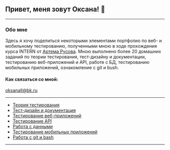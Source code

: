 ## Привет, меня зовут Оксана! 👋

___

### Обо мне 

   Здесь я хочу поделиться некоторыми элементами портфолио по веб- и мобильному тестированию, 
полученными мною в ходе прохождения курса INTERN от [Артема Русова](https://rusau.net). Мною выполнено более 20 домашних заданий
по теории тестирования, тест-дизайну и документации, тестированию веб-приложений и API, работе с БД, тестированию мобильных приложений, ознакомление с git и bush. 

#### Как связаться со мной: 

oksanall@bk.ru

____
- [Теория тестирования](Теория%20тестирования/README.md)
- [Тест-дизайн и документация](Тест-дизайн%20и%20документация/README.md)
- [Тестирование веб-приложений](Тестирование%20веб-приложений/README.md)
- [Тестирование API](Тестирование%20API/README.md)
- [Работа с данными](Работа%20с%20данными/README.md)
- [Тестирование мобильных приложений](Тестирование%20мобильных%20приложений/README.md)
- [Работа с git и bash](Работа%20с%20git%20и%20bash/README.md)

_____
